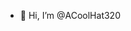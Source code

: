 - 👋 Hi, I’m @ACoolHat320

<!---
ACoolHat320/ACoolHat320 is a ✨ special ✨ repository because its `README.md` (this file) appears on your GitHub profile.
You can click the Preview link to take a look at your changes.
--->

